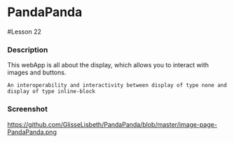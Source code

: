 # PandaPanda #

#Lesson 22

### Description

This webApp is all about the display, which allows you to interact with images and buttons. 
```
An interoperability and interactivity between display of type none and display of type inline-block
```

### Screenshot
https://github.com/GlisseLisbeth/PandaPanda/blob/master/image-page-PandaPanda.png
